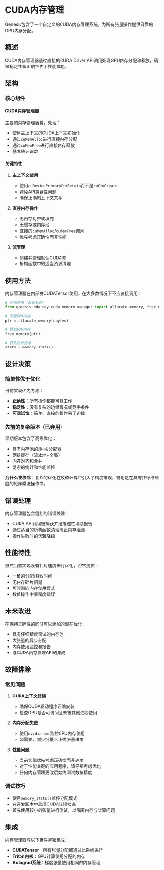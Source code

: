 # CUDA内存管理

Genesis包含了一个自定义的CUDA内存管理系统，为所有张量操作提供可靠的GPU内存分配。

## 概述

CUDA内存管理器通过直接的CUDA Driver API调用处理GPU内存分配和释放，确保稳定性和正确性优于性能优化。

## 架构

### 核心组件

#### CUDA内存管理器
主要的内存管理器类，处理：
- 使用主上下文的CUDA上下文初始化
- 通过`cuMemAlloc`进行直接内存分配
- 通过`cuMemFree`进行直接内存释放
- 基本统计跟踪

#### 关键特性

1. **主上下文使用**
   - 使用`cuDevicePrimaryCtxRetain`而不是`cuCtxCreate`
   - 避免API兼容性问题
   - 确保正确的上下文共享

2. **直接内存操作**
   - 无内存对齐或填充
   - 无缓存或内存池
   - 直接的`cuMemAlloc`/`cuMemFree`调用
   - 优先考虑正确性而非性能

3. **流管理**
   - 创建并管理默认CUDA流
   - 析构函数中的适当资源清理

## 使用方法

内存管理器在内部由CUDATensor使用，在大多数情况下不应直接调用：

```python
# 内部使用（自动处理）
from genesis.ndarray.cuda_memory_manager import allocate_memory, free_memory

# 分配GPU内存
ptr = allocate_memory(nbytes)

# 释放GPU内存  
free_memory(ptr)

# 获取统计信息
stats = memory_stats()
```

## 设计决策

### 简单性优于优化

当前实现优先考虑：
- **正确性**：所有操作都能可靠工作
- **稳定性**：没有复杂的边缘情况或竞争条件
- **可调试性**：简单、直接的操作易于追踪

### 先前的复杂版本（已弃用）

早期版本包含了高级优化：
- 具有内存池的段-块分配器
- 两级缓存（流本地+全局）
- 内存对齐和合并
- 复杂的统计和性能监控

**为什么被移除**：复杂的优化在数值计算中引入了精度错误，特别是在具有非标准维度的矩阵乘法操作中。

## 错误处理

内存管理器包含健壮的错误处理：
- CUDA API错误被捕获并用描述性消息报告
- 通过适当的析构函数清理防止内存泄漏
- 操作失败时的优雅降级

## 性能特性

虽然当前实现没有针对速度进行优化，但它提供：
- 一致的分配/释放时间
- 无内存碎片问题
- 可预测的内存使用模式
- 数值操作中零精度错误

## 未来改进

在保持正确性的同时可以添加的潜在优化：
- 具有仔细精度测试的内存池
- 大张量的异步分配
- 内存使用监控和报告
- 与CUDA内存管理API的集成

## 故障排除

### 常见问题

1. **CUDA上下文错误**
   - 确保CUDA驱动程序正确安装
   - 检查GPU是否可访问且未被其他进程使用

2. **内存分配失败**
   - 使用`nvidia-smi`监控GPU内存使用
   - 如需要，减少批量大小或张量维度

3. **性能问题**
   - 当前实现优先考虑正确性而非速度
   - 对于性能关键的应用程序，请仔细考虑优化
   - 任何内存管理更改后始终测试数值精度

### 调试技巧

- 使用`memory_stats()`监控分配模式
- 在开发版本中启用CUDA错误检查
- 首先使用较小的张量进行测试，以隔离内存与计算问题

## 集成

内存管理器与以下组件紧密集成：
- **CUDATensor**：所有张量分配都通过此系统进行
- **Triton内核**：GPU计算使用分配的内存
- **Autograd系统**：梯度张量使用相同的内存管理